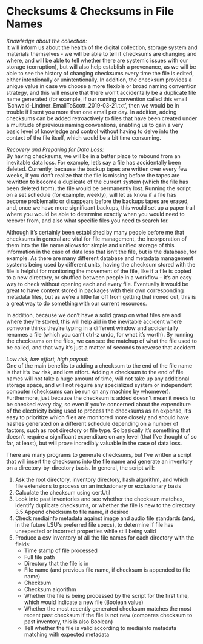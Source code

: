 # Checksums & Checksums in File Names

*Knowledge about the collection:*  
It will inform us about the health of the digital collection, storage system and materials themselves - we will be able to tell if checksums are changing and where, and will be able to tell whether there are systemic issues with our storage (corruption), but will also help establish a provenance, as we will be able to see the history of changing checksums every time the file is edited, either intentionally or unintentionally. In addition, the checksum provides a unique value in case we choose a more flexible or broad naming convention strategy, and this will ensure that there won’t accidentally be a duplicate file name generated (for example, if our naming convention called this email ‘Schwaid-Lindner_EmailToScott_2019-03-21.txt’, then we would be in trouble if I sent you more than one email per day. In addition, adding checksums can be added retroactively to files that have been created under a multitude of previous naming conventions, enabling us to gain a very basic level of knowledge and control without having to delve into the context of the file itself, which would be a bit time consuming.
 
*Recovery and Preparing for Data Loss:*  
By having checksums, we will be in a better place to rebound from an inevitable data loss. For example, let’s say a file has accidentally been deleted. Currently, because the backup tapes are written over every few weeks, if you don’t realize that the file is missing before the tapes are rewritten to become a duplicate of the current system (which the file has been deleted from), the file would be permanently lost. Running the script on a set schedule (for example, weekly), will let us know if a file has become problematic or disappears before the backups tapes are erased, and, once we have more significant backups, this would set up a paper trail where you would be able to determine exactly when you would need to recover from, and also what specific files you need to search for.
 
Although it’s certainly been established by many people before me that checksums in general are vital for file management, the incorporation of them into the file name allows for simple and unified storage of this information in the case of data loss that isn’t the file, but is the database, for example. As there are many different database and metadata management systems being used by different units, having the checksum stored with the file is helpful for monitoring the movement of the file, like if a file is copied to a new directory, or shuffled between people in a workflow – it’s an easy way to check without opening each and every file. Eventually it would be great to have content stored in packages with their own corresponding metadata files, but as we’re a little far off from getting that ironed out, this is a great way to do something with our current resources.
 
In addition, because we don’t have a solid grasp on what files are and where they’re stored, this will help aid in the inevitable accident where someone thinks they’re typing in a different window and accidentally renames a file (which you can’t ctrl-z undo, for what it’s worth). By running the checksums on the files, we can see the matchup of what the file used to be called, and that way it’s just a matter of seconds to reverse that accident.
 
*Low risk, low effort, high payout:*  
One of the main benefits to adding a checksum to the end of the file name is that it’s low risk, and low effort. Adding a checksum to the end of file names will not take a huge amount of time, will not take up any additional storage space, and will not require any specialized system or independent computer (checksums can be run on any machine by whomever). Furthermore, just because the checksum is added doesn’t mean it needs to be checked every day, so even if you’re concerned about the expenditure of the electricity being used to process the checksums as an expense, it’s easy to prioritize which files are monitored more closely and should have hashes generated on a different schedule depending on a number of factors, such as root directory or file type. So basically it’s something that doesn’t require a significant expenditure on any level (that I’ve thought of so far, at least), but will prove incredibly valuable in the case of data loss.
 
There are many programs to generate checksums, but I’ve written a script that will insert the checksums into the file name and generate an inventory on a directory-by-directory basis.
In general, the script will:
1. Ask the root directory, inventory directory, hash algorithm, 
   and which file extensions to process on an inclusionary or exclusionary basis
2. Calculate the checksum using certUtil
3. Look into past inventories and see whether the checksum matches, 
   identify duplicate checksums, or whether the file is new to the directory
3.5 Append checksum to file name, if desired
4. Check mediainfo metadata against image and audio file standards
   (and, in the future LSU's preferred file specs), to determine if file
   has unexpected or incorrect properties while still being valid
5. Produce a csv inventory of all the file names for each directory
   with the fields:
    * Time stamp of file processed
    * Full file path
    * Directory that the file is in
    * File name (and previous file name, if checksum is appended to file name)
    * Checksum
    * Checksum algorithm
    * Whether the file is being processed by the script for the first time,
      which would indicate a new file (Boolean value)
    * Whether the most recently generated checksum matches the most recent
      past checksum if the file is not new
      (compares checksum to past inventory, this is also Boolean)
    * Tell whether the file is valid according to
      mediainfo metadata matching with expected metadata


